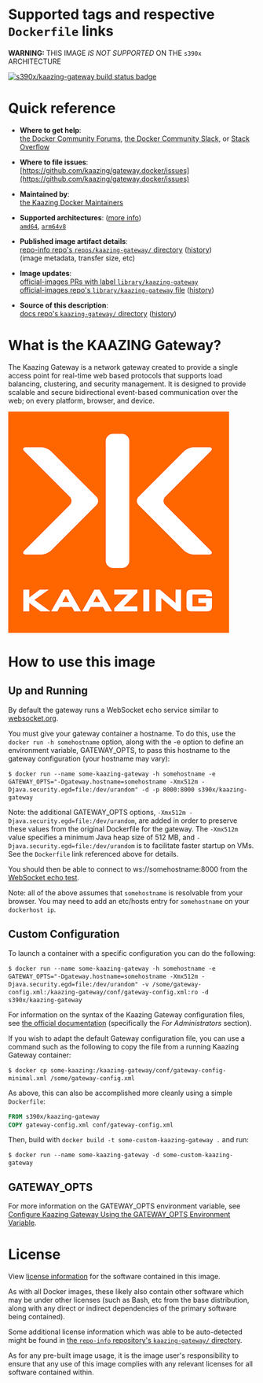 <!--

********************************************************************************

WARNING:

    DO NOT EDIT "kaazing-gateway/README.md"

    IT IS AUTO-GENERATED

    (from the other files in "kaazing-gateway/" combined with a set of templates)

********************************************************************************

-->

# Supported tags and respective `Dockerfile` links

**WARNING:** THIS IMAGE *IS NOT SUPPORTED* ON THE `s390x` ARCHITECTURE

[![s390x/kaazing-gateway build status badge](https://img.shields.io/jenkins/s/https/doi-janky.infosiftr.net/job/multiarch/job/s390x/job/kaazing-gateway.svg?label=s390x/kaazing-gateway%20%20build%20job)](https://doi-janky.infosiftr.net/job/multiarch/job/s390x/job/kaazing-gateway/)

# Quick reference

-	**Where to get help**:  
	[the Docker Community Forums](https://forums.docker.com/), [the Docker Community Slack](https://blog.docker.com/2016/11/introducing-docker-community-directory-docker-community-slack/), or [Stack Overflow](https://stackoverflow.com/search?tab=newest&q=docker)

-	**Where to file issues**:  
	[https://github.com/kaazing/gateway.docker/issues](https://github.com/kaazing/gateway.docker/issues)

-	**Maintained by**:  
	[the Kaazing Docker Maintainers](https://github.com/kaazing/gateway.docker)

-	**Supported architectures**: ([more info](https://github.com/docker-library/official-images#architectures-other-than-amd64))  
	[`amd64`](https://hub.docker.com/r/amd64/kaazing-gateway/), [`arm64v8`](https://hub.docker.com/r/arm64v8/kaazing-gateway/)

-	**Published image artifact details**:  
	[repo-info repo's `repos/kaazing-gateway/` directory](https://github.com/docker-library/repo-info/blob/master/repos/kaazing-gateway) ([history](https://github.com/docker-library/repo-info/commits/master/repos/kaazing-gateway))  
	(image metadata, transfer size, etc)

-	**Image updates**:  
	[official-images PRs with label `library/kaazing-gateway`](https://github.com/docker-library/official-images/pulls?q=label%3Alibrary%2Fkaazing-gateway)  
	[official-images repo's `library/kaazing-gateway` file](https://github.com/docker-library/official-images/blob/master/library/kaazing-gateway) ([history](https://github.com/docker-library/official-images/commits/master/library/kaazing-gateway))

-	**Source of this description**:  
	[docs repo's `kaazing-gateway/` directory](https://github.com/docker-library/docs/tree/master/kaazing-gateway) ([history](https://github.com/docker-library/docs/commits/master/kaazing-gateway))

# What is the KAAZING Gateway?

The Kaazing Gateway is a network gateway created to provide a single access point for real-time web based protocols that supports load balancing, clustering, and security management. It is designed to provide scalable and secure bidirectional event-based communication over the web; on every platform, browser, and device.

![logo](https://raw.githubusercontent.com/docker-library/docs/ba0031dd881f3b95d30ebf1d6094e99985d8eb6d/kaazing-gateway/logo.png)

# How to use this image

## Up and Running

By default the gateway runs a WebSocket echo service similar to [websocket.org](https://www.websocket.org/echo.html).

You must give your gateway container a hostname. To do this, use the `docker run -h somehostname` option, along with the -e option to define an environment variable, GATEWAY_OPTS, to pass this hostname to the gateway configuration (your hostname may vary):

```console
$ docker run --name some-kaazing-gateway -h somehostname -e GATEWAY_OPTS="-Dgateway.hostname=somehostname -Xmx512m -Djava.security.egd=file:/dev/urandom" -d -p 8000:8000 s390x/kaazing-gateway
```

Note: the additional GATEWAY_OPTS options, `-Xmx512m -Djava.security.egd=file:/dev/urandom`, are added in order to preserve these values from the original Dockerfile for the gateway. The `-Xmx512m` value specifies a minimum Java heap size of 512 MB, and `-Djava.security.egd=file:/dev/urandom` is to facilitate faster startup on VMs. See the `Dockerfile` link referenced above for details.

You should then be able to connect to ws://somehostname:8000 from the [WebSocket echo test](https://www.websocket.org/echo.html).

Note: all of the above assumes that `somehostname` is resolvable from your browser. You may need to add an etc/hosts entry for `somehostname` on your `dockerhost ip`.

## Custom Configuration

To launch a container with a specific configuration you can do the following:

```console
$ docker run --name some-kaazing-gateway -h somehostname -e GATEWAY_OPTS="-Dgateway.hostname=somehostname -Xmx512m -Djava.security.egd=file:/dev/urandom" -v /some/gateway-config.xml:/kaazing-gateway/conf/gateway-config.xml:ro -d s390x/kaazing-gateway
```

For information on the syntax of the Kaazing Gateway configuration files, see [the official documentation](https://kaazing.com/doc/5.0/index.html) (specifically the *For Administrators* section).

If you wish to adapt the default Gateway configuration file, you can use a command such as the following to copy the file from a running Kaazing Gateway container:

```console
$ docker cp some-kaazing:/kaazing-gateway/conf/gateway-config-minimal.xml /some/gateway-config.xml
```

As above, this can also be accomplished more cleanly using a simple `Dockerfile`:

```dockerfile
FROM s390x/kaazing-gateway
COPY gateway-config.xml conf/gateway-config.xml
```

Then, build with `docker build -t some-custom-kaazing-gateway .` and run:

```console
$ docker run --name some-kaazing-gateway -d some-custom-kaazing-gateway
```

## GATEWAY_OPTS

For more information on the GATEWAY_OPTS environment variable, see [Configure Kaazing Gateway Using the GATEWAY_OPTS Environment Variable](https://kaazing.com/doc/5.0/admin-reference/p_configure_gateway_opts/).

# License

View [license information](https://github.com/kaazing/gateway/blob/master/LICENSE.txt) for the software contained in this image.

As with all Docker images, these likely also contain other software which may be under other licenses (such as Bash, etc from the base distribution, along with any direct or indirect dependencies of the primary software being contained).

Some additional license information which was able to be auto-detected might be found in [the `repo-info` repository's `kaazing-gateway/` directory](https://github.com/docker-library/repo-info/tree/master/repos/kaazing-gateway).

As for any pre-built image usage, it is the image user's responsibility to ensure that any use of this image complies with any relevant licenses for all software contained within.

